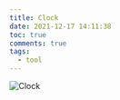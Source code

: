```yaml
---
title: Clock
date: 2021-12-17 14:11:38
toc: true
comments: true
tags:
  - tool
---
```


![Clock](https://lyloou.github.io/clock/clock.svg "Clock")
